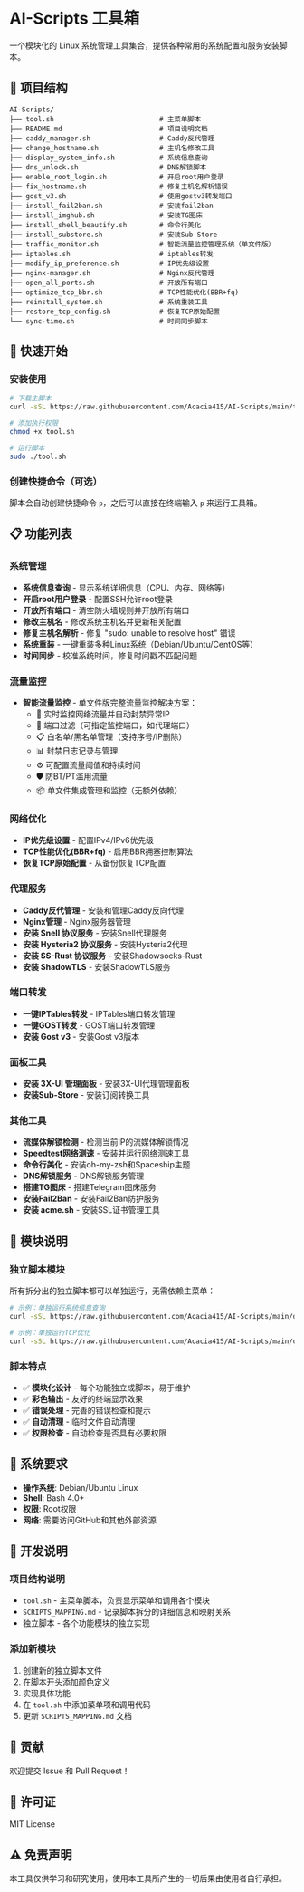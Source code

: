 # AI-Scripts 工具箱

一个模块化的 Linux 系统管理工具集合，提供各种常用的系统配置和服务安装脚本。

## 📁 项目结构

```
AI-Scripts/
├── tool.sh                          # 主菜单脚本
├── README.md                        # 项目说明文档
├── caddy_manager.sh                 # Caddy反代管理
├── change_hostname.sh               # 主机名修改工具
├── display_system_info.sh           # 系统信息查询
├── dns_unlock.sh                    # DNS解锁脚本
├── enable_root_login.sh             # 开启root用户登录
├── fix_hostname.sh                  # 修复主机名解析错误
├── gost_v3.sh                       # 使用gostv3转发端口
├── install_fail2ban.sh              # 安装fail2ban
├── install_imghub.sh                # 安装TG图床
├── install_shell_beautify.sh        # 命令行美化
├── install_substore.sh              # 安装Sub-Store
├── traffic_monitor.sh               # 智能流量监控管理系统（单文件版）
├── iptables.sh                      # iptables转发
├── modify_ip_preference.sh          # IP优先级设置
├── nginx-manager.sh                 # Nginx反代管理
├── open_all_ports.sh                # 开放所有端口
├── optimize_tcp_bbr.sh              # TCP性能优化(BBR+fq)
├── reinstall_system.sh              # 系统重装工具
├── restore_tcp_config.sh            # 恢复TCP原始配置
└── sync-time.sh                     # 时间同步脚本
```

## 🚀 快速开始

### 安装使用

```bash
# 下载主脚本
curl -sSL https://raw.githubusercontent.com/Acacia415/AI-Scripts/main/tool.sh -o tool.sh

# 添加执行权限
chmod +x tool.sh

# 运行脚本
sudo ./tool.sh
```

### 创建快捷命令（可选）

脚本会自动创建快捷命令 `p`，之后可以直接在终端输入 `p` 来运行工具箱。

## 📋 功能列表

### 系统管理
- **系统信息查询** - 显示系统详细信息（CPU、内存、网络等）
- **开启root用户登录** - 配置SSH允许root登录
- **开放所有端口** - 清空防火墙规则并开放所有端口
- **修改主机名** - 修改系统主机名并更新相关配置
- **修复主机名解析** - 修复 "sudo: unable to resolve host" 错误
- **系统重装** - 一键重装多种Linux系统（Debian/Ubuntu/CentOS等）
- **时间同步** - 校准系统时间，修复时间戳不匹配问题

### 流量监控
- **智能流量监控** - 单文件版完整流量监控解决方案：
  - 🚀 实时监控网络流量并自动封禁异常IP
  - 🎯 端口过滤（可指定监控端口，如代理端口）
  - 📋 白名单/黑名单管理（支持序号/IP删除）
  - 📊 封禁日志记录与管理
  - ⚙️ 可配置流量阈值和持续时间
  - 🛡️ 防BT/PT滥用流量
  - 📦 单文件集成管理和监控（无额外依赖）

### 网络优化
- **IP优先级设置** - 配置IPv4/IPv6优先级
- **TCP性能优化(BBR+fq)** - 启用BBR拥塞控制算法
- **恢复TCP原始配置** - 从备份恢复TCP配置

### 代理服务
- **Caddy反代管理** - 安装和管理Caddy反向代理
- **Nginx管理** - Nginx服务器管理
- **安装 Snell 协议服务** - 安装Snell代理服务
- **安装 Hysteria2 协议服务** - 安装Hysteria2代理
- **安装 SS-Rust 协议服务** - 安装Shadowsocks-Rust
- **安装 ShadowTLS** - 安装ShadowTLS服务

### 端口转发
- **一键IPTables转发** - IPTables端口转发管理
- **一键GOST转发** - GOST端口转发管理
- **安装 Gost v3** - 安装Gost v3版本

### 面板工具
- **安装 3X-UI 管理面板** - 安装3X-UI代理管理面板
- **安装Sub-Store** - 安装订阅转换工具

### 其他工具
- **流媒体解锁检测** - 检测当前IP的流媒体解锁情况
- **Speedtest网络测速** - 安装并运行网络测速工具
- **命令行美化** - 安装oh-my-zsh和Spaceship主题
- **DNS解锁服务** - DNS解锁服务管理
- **搭建TG图床** - 搭建Telegram图床服务
- **安装Fail2Ban** - 安装Fail2Ban防护服务
- **安装 acme.sh** - 安装SSL证书管理工具

## 📖 模块说明

### 独立脚本模块

所有拆分出的独立脚本都可以单独运行，无需依赖主菜单：

```bash
# 示例：单独运行系统信息查询
curl -sSL https://raw.githubusercontent.com/Acacia415/AI-Scripts/main/display_system_info.sh | bash

# 示例：单独运行TCP优化
curl -sSL https://raw.githubusercontent.com/Acacia415/AI-Scripts/main/optimize_tcp_bbr.sh | bash
```

### 脚本特点

- ✅ **模块化设计** - 每个功能独立成脚本，易于维护
- ✅ **彩色输出** - 友好的终端显示效果
- ✅ **错误处理** - 完善的错误检查和提示
- ✅ **自动清理** - 临时文件自动清理
- ✅ **权限检查** - 自动检查是否具有必要权限

## 🔧 系统要求

- **操作系统**: Debian/Ubuntu Linux
- **Shell**: Bash 4.0+
- **权限**: Root权限
- **网络**: 需要访问GitHub和其他外部资源

## 📝 开发说明

### 项目结构说明

- `tool.sh` - 主菜单脚本，负责显示菜单和调用各个模块
- `SCRIPTS_MAPPING.md` - 记录脚本拆分的详细信息和映射关系
- 独立脚本 - 各个功能模块的独立实现

### 添加新模块

1. 创建新的独立脚本文件
2. 在脚本开头添加颜色定义
3. 实现具体功能
4. 在 `tool.sh` 中添加菜单项和调用代码
5. 更新 `SCRIPTS_MAPPING.md` 文档

## 🤝 贡献

欢迎提交 Issue 和 Pull Request！

## 📄 许可证

MIT License

## ⚠️ 免责声明

本工具仅供学习和研究使用，使用本工具所产生的一切后果由使用者自行承担。

